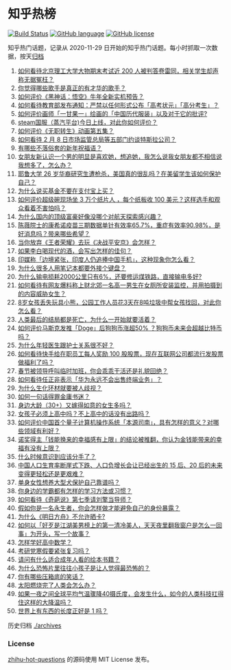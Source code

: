 # 知乎热榜
[![Build Status](https://github.com/ToWeLong/zhihu-hot-questions/workflows/CI/badge.svg)](https://github.com/ToWeLong/zhihu-hot-questions/actions)
[![GitHub language](https://img.shields.io/badge/language-golang-orange.svg)](https://golang.org/)
[![GitHub license](https://img.shields.io/github/license/ToWeLong/zhihu-hot-questions)](https://github.com/ToWeLong/zhihu-hot-questions/blob/main/LICENSE)

知乎热门话题，记录从 2020-11-29 日开始的知乎热门话题。每小时抓取一次数据，按天[归档](./archives)

<!-- BEGIN -->

1. [如何看待北京理工大学大物期末考试近 200 人被判答卷雷同，相关学生却声称无据冤枉？](https://www.zhihu.com/question/443305803)
1. [你觉得哪些歌手是真正的有才华的歌手？](https://www.zhihu.com/question/421648239)
1. [如何评价《黑神话：悟空》牛年全新实机预告？](https://www.zhihu.com/question/443563130)
1. [如何看待教育部发布通知：严禁以任何形式公布「高考状元」「高分考生」？](https://www.zhihu.com/question/443466003)
1. [如何评价画师「一甘果一」绘画的「中国历代服装」以及对于它的批评?](https://www.zhihu.com/question/443536229)
1. [steam国服（蒸汽平台)今日上线，对此你如何评价？](https://www.zhihu.com/question/443540417)
1. [如何评价《无职转生》动画第五集？](https://www.zhihu.com/question/443387908)
1. [如何看待 2 月 8 日市场监管总局等五部门约谈特斯拉公司？](https://www.zhihu.com/question/443492818)
1. [有哪些不落俗套的新年祝福语？](https://www.zhihu.com/question/19966576)
1. [女朋友新认识一个男的明显是喜欢她，想追她，我怎么说我女朋友都不相信说我想多了，怎么办？](https://www.zhihu.com/question/443086749)
1. [耶鲁大学 26 岁华裔研究生遭枪杀，美国真的很乱吗？在美留学生该如何保护自己？](https://www.zhihu.com/question/443408828)
1. [为什么说买基金不要在支付宝上买？](https://www.zhihu.com/question/441456164)
1. [如何评价超级碗现场坐 3 万个纸片人 ，每个纸板收 100 美元？这样选手和观众看着不害怕吗？](https://www.zhihu.com/question/443416930)
1. [为什么国内的顶级富豪好像没哪个对航天探索感兴趣？](https://www.zhihu.com/question/442986606)
1. [陈薇院士的康希诺疫苗三期数据单针有效率65.7%，重症有效率90.98%，是好消息吗？带来哪些希望？](https://www.zhihu.com/question/443526905)
1. [当你放弃《王者荣耀》去玩《决战平安京》会怎样？](https://www.zhihu.com/question/316199342)
1. [如果李白喝现代的酒，会写出怎样的佳句？](https://www.zhihu.com/question/442712408)
1. [印媒称「边境紧张，印度人仍追捧中国手机」，这种现象你怎么看？](https://www.zhihu.com/question/443444022)
1. [为什么很多人用笔记本都要外接个键盘？](https://www.zhihu.com/question/334473630)
1. [为什么输电损耗2000公里只有6%，还要修运煤铁路，直接输电多好?](https://www.zhihu.com/question/327986995)
1. [如何看待有网友爆料称上财北郊一名高一男生在女厕所安装监控，并用拍摄到的内容威胁女生？](https://www.zhihu.com/question/443475682)
1. [8岁女孩丢失玩具小熊，公园工作人员花3天在8吨垃圾中帮女孩找回，对此你怎么看？](https://www.zhihu.com/question/443261024)
1. [人类最后的结局都是死亡，为什么一开始就要活着？](https://www.zhihu.com/question/436642795)
1. [如何评价马斯克发推「Doge」后狗狗币涨超50% ？狗狗币未来会超越比特币吗？](https://www.zhihu.com/question/442851294)
1. [为什么年轻医生跟护士关系很不好？](https://www.zhihu.com/question/441219611)
1. [如何看待快手给在职员工每人奖励 100 股股票，现在互联网公司都流行发股票做福利了吗？](https://www.zhihu.com/question/443490419)
1. [春节被领导呼叫临时加班，你会乖乖干活还是礼貌回绝？](https://www.zhihu.com/question/443338496)
1. [如何看待任正非表示「华为永远不会出售终端业务」？](https://www.zhihu.com/question/443600424)
1. [为什么生化环材就要被人歧视？](https://www.zhihu.com/question/443552660)
1. [如何一句话得罪金庸书迷？](https://www.zhihu.com/question/442483397)
1. [身边大龄（30+）又嫁得如意的女生多吗？](https://www.zhihu.com/question/440274088)
1. [女孩子必须上高中吗？不上高中的话没有出路吗？](https://www.zhihu.com/question/441417513)
1. [如何评价中国首个量子计算机操作系统「本源司南」，具有怎样的意义？对哪些领域有利好？](https://www.zhihu.com/question/443493589)
1. [诺奖得主「钱能换来的幸福感有上限」的结论被推翻，你认为金钱能带来的幸福有没有上限？](https://www.zhihu.com/question/443562214)
1. [什么时候意识到应该分手了？](https://www.zhihu.com/question/412551827)
1. [中国人口生育率断崖式下跌、人口负增长会让已经出生的 15 后、20 后的未来变得更轻松还是更艰难？](https://www.zhihu.com/question/443275766)
1. [单身女性想养大型犬保护自己靠谱吗？](https://www.zhihu.com/question/282099004)
1. [你身边的学霸都有怎样的学习方法或习惯？](https://www.zhihu.com/question/54265751)
1. [如何看待《奇葩说》第七季请刘擎当导师？](https://www.zhihu.com/question/433729395)
1. [假如你是一名永生者，你会怎样做才能避免自己的身份暴露？](https://www.zhihu.com/question/438453657)
1. [为什么《明日方舟》不允许晒卡?](https://www.zhihu.com/question/376305423)
1. [如何以「好歹是江湖美男榜上的第一清冷美人，天天夜里翻我窗户是怎么一回事」为开头，写一个故事？](https://www.zhihu.com/question/443015836)
1. [怎样学好高中数学？](https://www.zhihu.com/question/24190512)
1. [考研党寒假要紧张复习吗？](https://www.zhihu.com/question/266415522)
1. [请问有什么适合成年人看的绘本书籍？](https://www.zhihu.com/question/36960451)
1. [为什么恐怖片里往往小孩子是让人觉得最恐怖的？](https://www.zhihu.com/question/19909627)
1. [你有哪些压箱底的笑话？](https://www.zhihu.com/question/267249806)
1. [太阳燃烧完了人类会怎么办？](https://www.zhihu.com/question/443023045)
1. [如果一夜之间全球平均气温骤降40摄氏度，会发生什么，如今的人类科技扛得住这样的大降温吗？](https://www.zhihu.com/question/442932573)
1. [世界上有东西的长度正好是 1 吗？](https://www.zhihu.com/question/442708177)

<!-- END -->

历史归档 [./archives](./archives)


### License
[zhihu-hot-questions](https://github.com/towelong/zhihu-hot-questions) 的源码使用 MIT License 发布。